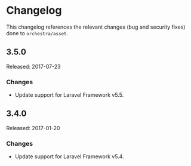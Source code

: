 # Changelog

This changelog references the relevant changes (bug and security fixes) done to `orchestra/asset`.

## 3.5.0

Released: 2017-07-23

### Changes

* Update support for Laravel Framework v5.5.

## 3.4.0

Released: 2017-01-20

### Changes

* Update support for Laravel Framework v5.4.
